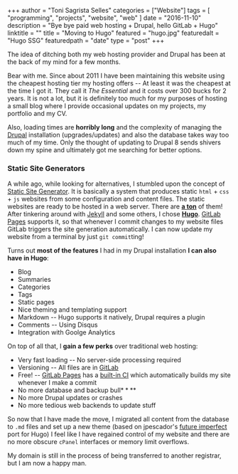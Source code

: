 +++
author = "Toni Sagrista Selles"
categories = ["Website"]
tags = [ "programming", "projects", "website", "web" ]
date = "2016-11-10"
description = "Bye bye paid web hosting + Drupal, hello GitLab + Hugo"
linktitle = ""
title = "Moving to Hugo"
featured = "hugo.jpg"
featuredalt = "Hugo SSG"
featuredpath = "date"
type = "post"
+++

The idea of ditching both my web hosting provider and Drupal has been at the back of my mind for a few months.

Bear with me. Since about 2011 I have been maintaining this website using the cheapest hosting tier my hosting offers -- At least it was the cheapest at the time I got it. They call it *The Essential* and it costs over 300 bucks for 2 years. It is not a lot, but it is definitely too much for my purposes of hosting a small blog where I provide occasional updates on my projects, my portfolio and my CV.

Also, loading times are **horribly long** and the complexity of managing the [Drupal](http://drupal.org) installation (upgrades/updates) and also the database takes way too much of my time. Only the thought of updating to Drupal 8 sends shivers down my spine and ultimately got me searching for better options.

<!--more-->

### Static Site Generators

A while ago, while looking for alternatives, I stumbled upon the concept of [Static Site Generator](https://wiki.python.org/moin/StaticSiteGenerator). It is basically a system that produces static `html` + `css` + `js` websites from some configuration and content files. The static websites are ready to be hosted in a web server. There are [**a ton**](https://www.staticgen.com/) of them!
After tinkering around with [Jekyll](http://jekyllrb.com) and some others, I chose [**Hugo**](http://gohugo.io). [GitLab Pages](https://pages.gitlab.io/) supports it, so that whenever I commit changes to my website files GitLab triggers the site generation automatically. I can now update my website from a terminal by just `git commit`ting!

Turns out **most of the features** I had in my Drupal installation **I can also have in Hugo**:

*  Blog
*  Summaries
*  Categories
*  Tags
*  Static pages
*  Nice theming and templating support
*  Markdown -- Hugo supports it natively, Drupal requires a plugin
*  Comments -- Using Disqus
*  Integration with Goolge Analytics

On top of all that, I **gain a few perks** over traditional web hosting:

*  Very fast loading -- No server-side processing required
*  Versioning -- All files are in [GitLab](http://gitlab.com)
*  Free! -- [GitLab Pages](https://pages.gitlab.io/) has a [built-in CI](https://about.gitlab.com/gitlab-ci/) which automatically builds my site whenever I make a commit
*  No more database and backup bull$****$
*  No more Drupal updates or crashes
*  No more tedious web backends to update stuff

So now that I have made the move, I migrated all content from the database to `.md` files and set up a new theme (based on jpescador's [future imperfect](https://github.com/jpescador/hugo-future-imperfect) port for Hugo) I feel like I have regained control of my website and there are no more obscure `cPanel` interfaces or memory limit overflows.

My domain is still in the process of being transferred to another registrar, but I am now a happy man.
